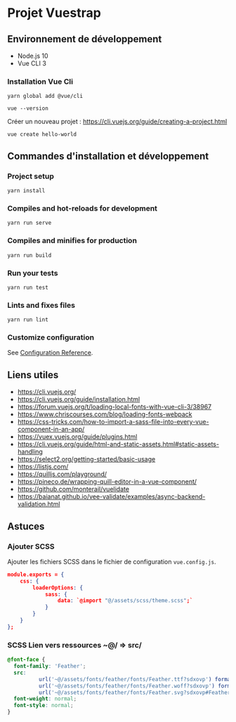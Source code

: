# Projet Vuestrap

## Environnement de développement

* Node.js 10
* Vue CLI 3

### Installation Vue Cli
```
yarn global add @vue/cli

vue --version 
```

Créer un nouveau projet : https://cli.vuejs.org/guide/creating-a-project.html

```
vue create hello-world
```


## Commandes d'installation et développement
### Project setup
```
yarn install
```

### Compiles and hot-reloads for development
```
yarn run serve
```

### Compiles and minifies for production
```
yarn run build
```

### Run your tests
```
yarn run test
```

### Lints and fixes files
```
yarn run lint
```

### Customize configuration
See [Configuration Reference](https://cli.vuejs.org/config/).


## Liens utiles

* https://cli.vuejs.org/
* https://cli.vuejs.org/guide/installation.html
* https://forum.vuejs.org/t/loading-local-fonts-with-vue-cli-3/38967
* https://www.chriscourses.com/blog/loading-fonts-webpack
* https://css-tricks.com/how-to-import-a-sass-file-into-every-vue-component-in-an-app/
* https://vuex.vuejs.org/guide/plugins.html
* https://cli.vuejs.org/guide/html-and-static-assets.html#static-assets-handling
* https://select2.org/getting-started/basic-usage
* https://listjs.com/
* https://quilljs.com/playground/
* https://pineco.de/wrapping-quill-editor-in-a-vue-component/
* https://github.com/monterail/vuelidate
* https://baianat.github.io/vee-validate/examples/async-backend-validation.html


## Astuces

### Ajouter SCSS

Ajouter les fichiers SCSS dans le fichier de configuration `vue.config.js`.

```json
module.exports = {
    css: {
        loaderOptions: {
            sass: {
                data: `@import "@/assets/scss/theme.scss";`
            }
        }
    }
};
```

### SCSS Lien vers ressources  ~@/ => src/ 

```scss
@font-face {
  font-family: 'Feather';
  src:
          url('~@/assets/fonts/feather/fonts/Feather.ttf?sdxovp') format('truetype'),
          url('~@/assets/fonts/feather/fonts/Feather.woff?sdxovp') format('woff'),
          url('~@/assets/fonts/feather/fonts/Feather.svg?sdxovp#Feather') format('svg');
  font-weight: normal;
  font-style: normal;
}
```
